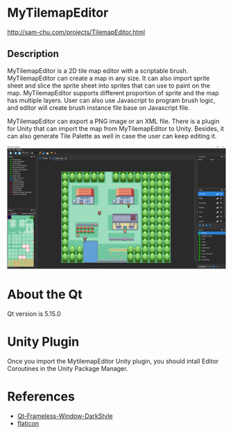 # MyTilemapEditor
http://sam-chu.com/projects/TilemapEditor.html
## Description
MyTilemapEditor is a 2D tile map editor with a scriptable brush. 
MyTilemapEditor can create a map in any size. It can also import sprite sheet and slice the sprite sheet into sprites that can use to paint on the map. 
MyTilemapEditor supports different proportion of sprite and the map has multiple layers. User can also use Javascript to program brush logic, 
and editor will create brush instance file base on Javascript file.

MyTilemapEditor can export a PNG image or an XML file. There is a plugin for Unity that can import the map from MyTilemapEditor to Unity. Besides, it can also generate Tile Palette as well in case the user can keep editing it.

![demo_img1](/img/screenshot1.png)

# About the Qt
Qt version is 5.15.0

# Unity Plugin
Once you import the MytilemapEditor Unity plugin, you should intall Editor Coroutines in the Unity Package Manager.

# References
* [Qt-Frameless-Window-DarkStyle](https://github.com/Jorgen-VikingGod/Qt-Frameless-Window-DarkStyle)
* [flaticon](https://www.flaticon.com/)
